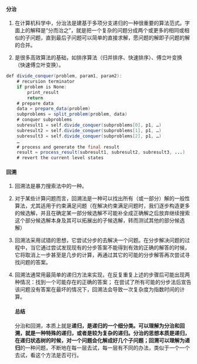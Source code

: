 #### 分治

1. 在计算机科学中，分治法是建基于多项分支递归的一种很重要的算法范式。字面上的解释是“分而治之”，就是把一个复杂的问题分成两个或更多的相同或相似的子问题，直到最后子问题可以简单的直接求解，愿问题的解即子问题的解的合并。

2. 是很多高效算法的基础，如排序算法（归并排序、快速排序）、傅立叶变换（快速傅立叶变换）。

```java
def divide_conquer(problem, param1, param2):
    # recursion terminator
    if problem is None:
        print_result
        return
    # prepare data
    data = prepare_data(problem)
    subproblems = split_problem(problem, data)
    # conquer subproblems
    subresult1 = self.divide_conquer(subproblems[0], p1, …)
    subresult2 = self.divide_conquer(subproblems[1], p1, …)
    subresult3 = self.divide_conquer(subproblems[2], p1, …)
    …
    # process and generate the final result
    result = process_result(subresult1, subresult2, subresult3, ...)
    # revert the current level states
```

#### 回溯

1. 回溯法是暴力搜索法中的一种。

2. 对于某些计算问题而言，回溯法是一种可以找出所有（或一部分）解的一般性算法，尤其适用于约束满足问题（在解决约束满足问题时，我们逐步构造更多的候选解，并且在确定某一部分候选解不可能补全成正确解之后放弃继续搜索这个部分候选解本身及其可以拓展出的子候选解，转而测试其他的部分候选解）

3. 回溯法采用试错的思想，它尝试分步的去解决一个问题。在分步解决问题的过程中，当它通过尝试发现现有的分步答案不能得到有效的正确的解答的时候，它将取消上一步甚至是几步的计算，再通过其它的可能的分步解答再次尝试寻找问题的答案。

4. 回溯法通常用最简单的递归方法来实现，在反复重复上述的步骤后可能出现两种情况：找到一个可能存在的正确的答案；  在尝试了所有可能的分步法后宣告该问题没有答案在最坏的情况下，回溯法会导致一次复杂度为指数时间的计算。

   

   #### 总结

   分治和回溯，本质上就是**递归，**是递归的一个细分类。可以理解为分治和回溯，就是一种特殊的递归，或者是较为复杂的递归。分治的思想本质是递归，在递归状态树的时候，对一个问题会化解成好几个子问题；回溯可以理解为**递归**的一种问题，不断地在每一层去试，每一层有不同的办法，类似于一个一个去试，看这个方法是否可行。

